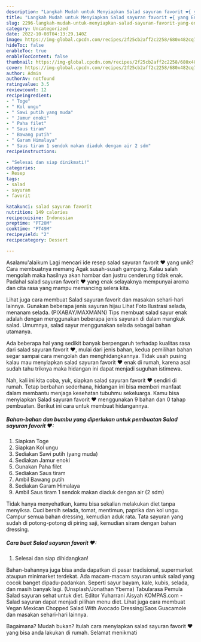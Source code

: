 ```yaml
---
description: "Langkah Mudah untuk Menyiapkan Salad sayuran favorit ❤{ yang Enak"
title: "Langkah Mudah untuk Menyiapkan Salad sayuran favorit ❤{ yang Enak"
slug: 2296-langkah-mudah-untuk-menyiapkan-salad-sayuran-favorit-yang-enak
category: Uncategorized
date: 2022-10-08T04:13:29.140Z
image: https://img-global.cpcdn.com/recipes/2f25cb2aff2c2258/680x482cq70/salad-sayuran-favorit-foto-resep-utama.jpg
hideToc: false
enableToc: true
enableTocContent: false
thumbnail: https://img-global.cpcdn.com/recipes/2f25cb2aff2c2258/680x482cq70/salad-sayuran-favorit-foto-resep-utama.jpg
cover: https://img-global.cpcdn.com/recipes/2f25cb2aff2c2258/680x482cq70/salad-sayuran-favorit-foto-resep-utama.jpg
author: Admin
authorAv: notfound
ratingvalue: 3.5
reviewcount: 12
recipeingredient:
- " Toge"
- " Kol ungu"
- " Sawi putih yang muda"
- " Jamur enoki"
- " Paha filet"
- " Saus tiram"
- " Bawang putih"
- " Garam Himalaya"
- " Saus tiram 1 sendok makan diaduk dengan air 2 sdm"
recipeinstructions:

- "Selesai dan siap dinikmati!"
categories:
- Resep
tags:
- salad
- sayuran
- favorit

katakunci: salad sayuran favorit 
nutrition: 149 calories
recipecuisine: Indonesian
preptime: "PT20M"
cooktime: "PT49M"
recipeyield: "2"
recipecategory: Dessert

---
```



Asalamu'alaikum Lagi mencari ide resep salad sayuran favorit ❤ yang unik? Cara membuatnya memang Agak susah-susah gampang. Kalau salah mengolah maka hasilnya akan hambar dan justru cenderung tidak enak. Padahal salad sayuran favorit ❤ yang enak selayaknya mempunyai aroma dan cita rasa yang mampu memancing selera kita.


Lihat juga cara membuat Salad sayuran favorit dan masakan sehari-hari lainnya. Gunakan beberapa jenis sayuran hijau Lihat Foto Ilustrasi selada, menanam selada. (PIXABAY/MAXMANN) Tips membuat salad sayur enak adalah dengan menggunakan beberapa jenis sayuran di dalam mangkuk salad. Umumnya, salad sayur menggunakan selada sebagai bahan utamanya.

Ada beberapa hal yang sedikit banyak berpengaruh terhadap kualitas rasa dari salad sayuran favorit ❤, mulai dari jenis bahan, kedua pemilihan bahan segar sampai cara mengolah dan menghidangkannya. Tidak usah pusing kalau mau menyiapkan salad sayuran favorit ❤ enak di rumah, karena asal sudah tahu triknya maka hidangan ini dapat menjadi suguhan istimewa.


Nah, kali ini kita coba, yuk, siapkan salad sayuran favorit ❤ sendiri di rumah. Tetap berbahan sederhana, hidangan ini bisa memberi manfaat dalam membantu menjaga kesehatan tubuhmu sekeluarga. Kamu bisa menyiapkan Salad sayuran favorit ❤ menggunakan 9 bahan dan 0 tahap pembuatan. Berikut ini cara untuk membuat hidangannya.

<!--inarticleads1-->

##### Bahan-bahan dan bumbu yang diperlukan untuk pembuatan Salad sayuran favorit ❤:

1. Siapkan  Toge
1. Siapkan  Kol ungu
1. Sediakan  Sawi putih (yang muda)
1. Sediakan  Jamur enoki
1. Gunakan  Paha filet
1. Sediakan  Saus tiram
1. Ambil  Bawang putih
1. Sediakan  Garam Himalaya
1. Ambil  Saus tiram 1 sendok makan diaduk dengan air (2 sdm)


Tidak hanya menyehatkan, kamu bisa sekalian melakukan diet tanpa menyiksa. Cuci bersih selada, tomat, mentimun, paprika dan kol ungu. Campur semua bahan dressing, kemudian aduk rata. Tata sayuran yang sudah di potong-potong di piring saji, kemudian siram dengan bahan dressing. 

<!--inarticleads2-->

##### Cara buat Salad sayuran favorit ❤:


1. Selesai dan siap dihidangkan!

Bahan-bahannya juga bisa anda dapatkan di pasar tradisional, supermarket ataupun minimarket terdekat. Ada macam-macam sayuran untuk salad yang cocok banget dipadu-padankan. Seperti sayur bayam, kale, kubis, selada, dan masih banyak lagi. (Unsplash/Jonathan Ybema) Tabularasa Pemula Salad sayuran sehat untuk diet. Editor Yuharrani Aisyah KOMPAS.com - Salad sayuran dapat menjadi pilihan menu diet. Lihat juga cara membuat Vegan Mexican Chopped Salad With Avocado Dressing/Saos Guacamole dan masakan sehari-hari lainnya. 

Bagaimana? Mudah bukan? Itulah cara menyiapkan salad sayuran favorit ❤ yang bisa anda lakukan di rumah. Selamat menikmati
